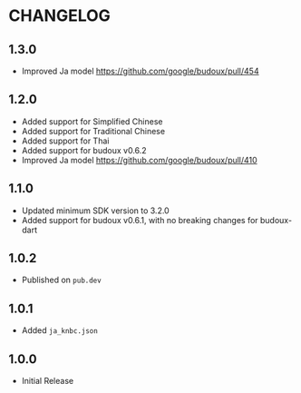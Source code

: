 # CHANGELOG

## 1.3.0

- Improved Ja model <https://github.com/google/budoux/pull/454>

## 1.2.0

- Added support for Simplified Chinese
- Added support for Traditional Chinese
- Added support for Thai
- Added support for budoux v0.6.2
- Improved Ja model <https://github.com/google/budoux/pull/410>

## 1.1.0

- Updated minimum SDK version to 3.2.0
- Added support for budoux v0.6.1, with no breaking changes for budoux-dart

## 1.0.2

- Published on `pub.dev`

## 1.0.1

- Added `ja_knbc.json`

## 1.0.0

- Initial Release

